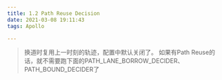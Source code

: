 ```yaml
---
title: 1.2 Path Reuse Decision
date: 2021-03-08 19:11:43
tags: Apollo

---
```


> 换道时复用上一时刻的轨迹，配置中默认关闭了。
> 如果有Path Reuse的话，就不需要跑下面的PATH_LANE_BORROW_DECIDER、PATH_BOUND_DECIDER了

<!-- more -->

